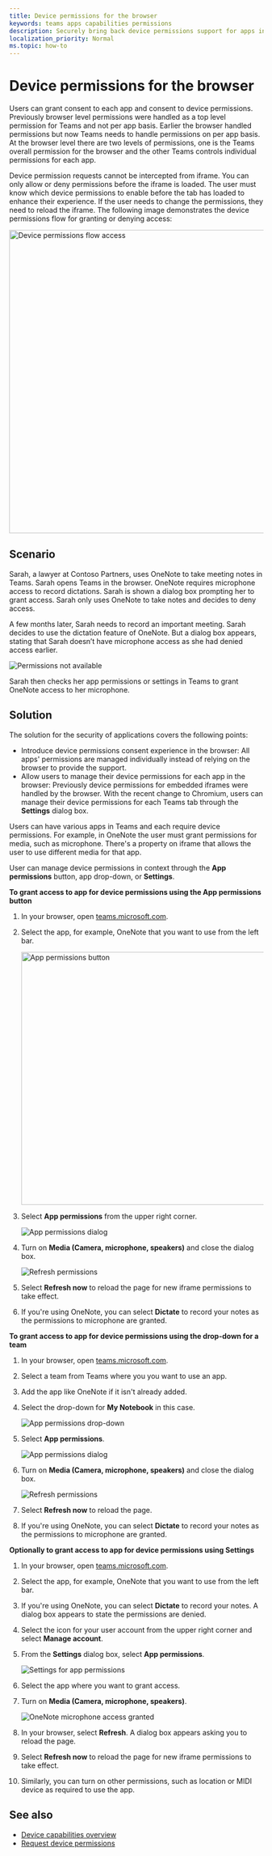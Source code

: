```yaml
---
title: Device permissions for the browser
keywords: teams apps capabilities permissions
description: Securely bring back device permissions support for apps in our web client
localization_priority: Normal
ms.topic: how-to
---
```


# Device permissions for the browser

Users can grant consent to each app and consent to device permissions. Previously browser level permissions were handled as a top level permission for Teams and not per app basis. Earlier the browser handled permissions but now Teams needs to handle permissions on per app basis. At the browser level there are two levels of permissions, one is the Teams overall permission for the browser and the other Teams controls individual permissions for each app.

Device permission requests cannot be intercepted from iframe. You can only allow or deny permissions before the iframe is loaded. The user must know which device permissions to enable before the tab has loaded to enhance their experience. If the user needs to change the permissions, they need to reload the iframe. The following image demonstrates the device permissions flow for granting or denying access:

<img src="~/assets/images/tabs/devicepermissionsflowchart.png" alt="Device permissions flow access" width="600"/>

## Scenario

Sarah, a lawyer at Contoso Partners, uses OneNote to take meeting notes in Teams. Sarah opens Teams in the browser. OneNote requires microphone access to record dictations. Sarah is shown a dialog box prompting her to grant access. Sarah only uses OneNote to take notes and decides to deny access.

A few months later, Sarah needs to record an important meeting. Sarah decides to use the dictation feature of OneNote. But a dialog box appears, stating that Sarah doesn’t have microphone access as she had denied access earlier.

![Permissions not available](../../assets/images/tabs/permissionsnotavailable.png)

Sarah then checks her app permissions or settings in Teams to grant OneNote access to her microphone.

## Solution

The solution for the security of applications covers the following points:

* Introduce device permissions consent experience in the browser: All apps' permissions are managed individually instead of relying on the browser to provide the support.
* Allow users to manage their device permissions for each app in the browser: Previously device permissions for embedded iframes were handled by the browser. With the recent change to Chromium, users can manage their device permissions for each Teams tab through the **Settings** dialog box.

Users can have various apps in Teams and each require device permissions. For example, in OneNote the user must grant permissions for media, such as microphone. There's a property on iframe that allows the user to use different media for that app.

User can manage device permissions in context through the **App permissions** button, app drop-down, or **Settings**.

**To grant access to app for device permissions using the App permissions button**

1. In your browser, open [teams.microsoft.com](https://teams.microsoft.com/).
1. Select the app, for example, OneNote that you want to use from the left bar.

    <img src="../../assets/images/tabs/apppermissions.png" alt="App permissions button" width="500"/>

1. Select **App permissions** from the upper right corner.

    ![App permissions dialog](../../assets/images/tabs/onenoteapppermissions.png)

1. Turn on **Media (Camera, microphone, speakers)** and close the dialog box.

    ![Refresh permissions](../../assets/images/tabs/refreshpermissions.png)

1. Select **Refresh now** to reload the page for new iframe permissions to take effect.
1. If you're using OneNote, you can select **Dictate** to record your notes as the permissions to microphone are granted.

**To grant access to app for device permissions using the drop-down for a team**

1. In your browser, open [teams.microsoft.com](https://teams.microsoft.com/).
1. Select a team from Teams where you you want to use an app.
1. Add the app like OneNote if it isn't already added.
1. Select the drop-down for **My Notebook** in this case.

    ![App permissions drop-down](../../assets/images/tabs/drop-downapppermissions.png)

1. Select **App permissions**.

    ![App permissions dialog](../../assets/images/tabs/onenoteapppermissions.png)

1. Turn on **Media (Camera, microphone, speakers)** and close the dialog box.

    ![Refresh permissions](../../assets/images/tabs/refreshpermissions.png)

1. Select **Refresh now** to reload the page.
1. If you're using OneNote, you can select **Dictate** to record your notes as the permissions to microphone are granted.

**Optionally to grant access to app for device permissions using Settings**

1. In your browser, open [teams.microsoft.com](https://teams.microsoft.com/).
1. Select the app, for example, OneNote that you want to use from the left bar.
1. If you're using OneNote, you can select **Dictate** to record your notes. A dialog box appears to state the permissions are denied.
1. Select the icon for your user account from the upper right corner and select **Manage account**.
1. From the **Settings** dialog box, select **App permissions**.

    ![Settings for app permissions](../../assets/images/tabs/settingsapppermissions.png)

1. Select the app where you want to grant access.
1. Turn on **Media (Camera, microphone, speakers)**.

    ![OneNote microphone access granted](../../assets/images/tabs/onenotepermissiongranted.png)

1. In your browser, select **Refresh**. A dialog box appears asking you to reload the page.
1. Select **Refresh now** to reload the page for new iframe permissions to take effect.
1. Similarly, you can turn on other permissions, such as location or MIDI device as required to use the app.

## See also

* [Device capabilities overview](device-capabilities-overview.md)
* [Request device permissions](native-device-permissions.md)